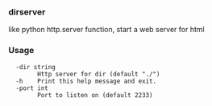 ### dirserver
like python http.server function, start a web server for html

### Usage
```
  -dir string
        Http server for dir (default "./")
  -h    Print this help message and exit.
  -port int
        Port to listen on (default 2233)
```
